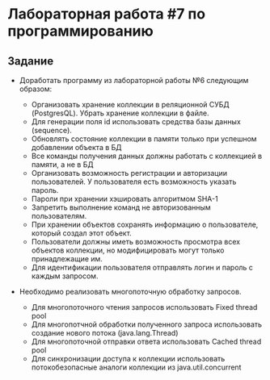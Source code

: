 # Лабораторная работа #7 по программированию

## Задание

- Доработать программу из лабораторной работы №6 следующим образом:
  - Организовать хранение коллекции в реляционной СУБД (PostgresQL). Убрать хранение коллекции в файле.
  - Для генерации поля id использовать средства базы данных (sequence).
  - Обновлять состояние коллекции в памяти только при успешном добавлении объекта в БД
  - Все команды получения данных должны работать с коллекцией в памяти, а не в БД
  - Организовать возможность регистрации и авторизации пользователей. У пользователя есть возможность указать пароль.
  - Пароли при хранении хэшировать алгоритмом SHA-1
  - Запретить выполнение команд не авторизованным пользователям.
  - При хранении объектов сохранять информацию о пользователе, который создал этот объект.
  - Пользователи должны иметь возможность просмотра всех объектов коллекции, но модифицировать могут только принадлежащие им.
  - Для идентификации пользователя отправлять логин и пароль с каждым запросом.

- Необходимо реализовать многопоточную обработку запросов.
  - Для многопоточного чтения запросов использовать Fixed thread pool
  - Для многопотчной обработки полученного запроса использовать создание нового потока (java.lang.Thread)
  - Для многопоточной отправки ответа использовать Cached thread pool
  - Для синхронизации доступа к коллекции использовать потокобезопасные аналоги коллекции из java.util.concurrent
